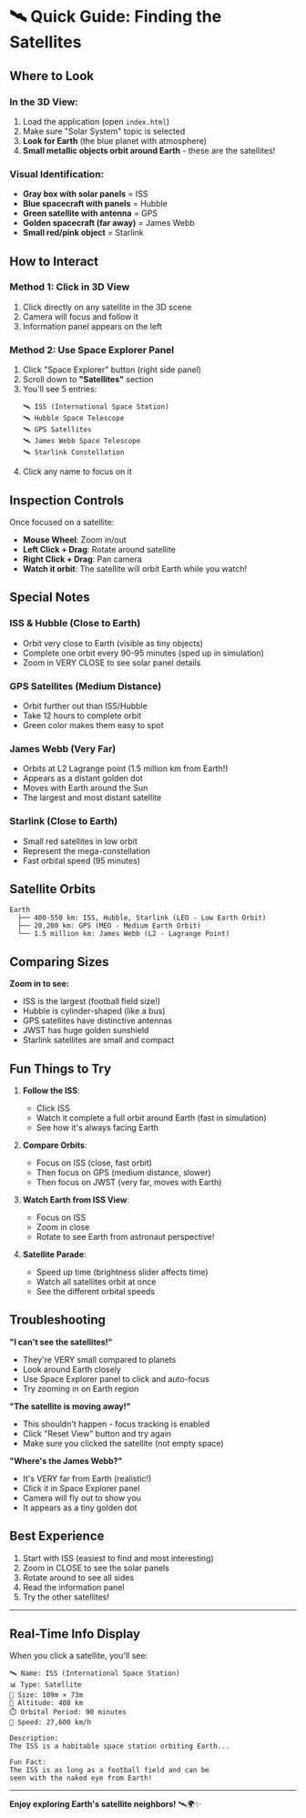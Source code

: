 # 🛰️ Quick Guide: Finding the Satellites

## Where to Look

### In the 3D View:
1. Load the application (open `index.html`)
2. Make sure "Solar System" topic is selected
3. **Look for Earth** (the blue planet with atmosphere)
4. **Small metallic objects orbit around Earth** - these are the satellites!

### Visual Identification:
- **Gray box with solar panels** = ISS
- **Blue spacecraft with panels** = Hubble
- **Green satellite with antenna** = GPS
- **Golden spacecraft (far away)** = James Webb
- **Small red/pink object** = Starlink

## How to Interact

### Method 1: Click in 3D View
1. Click directly on any satellite in the 3D scene
2. Camera will focus and follow it
3. Information panel appears on the left

### Method 2: Use Space Explorer Panel
1. Click "Space Explorer" button (right side panel)
2. Scroll down to **"Satellites"** section
3. You'll see 5 entries:
   ```
   🛰️ ISS (International Space Station)
   🛰️ Hubble Space Telescope
   🛰️ GPS Satellites
   🛰️ James Webb Space Telescope
   🛰️ Starlink Constellation
   ```
4. Click any name to focus on it

## Inspection Controls

Once focused on a satellite:
- **Mouse Wheel**: Zoom in/out
- **Left Click + Drag**: Rotate around satellite
- **Right Click + Drag**: Pan camera
- **Watch it orbit**: The satellite will orbit Earth while you watch!

## Special Notes

### ISS & Hubble (Close to Earth)
- Orbit very close to Earth (visible as tiny objects)
- Complete one orbit every 90-95 minutes (sped up in simulation)
- Zoom in VERY CLOSE to see solar panel details

### GPS Satellites (Medium Distance)
- Orbit further out than ISS/Hubble
- Take 12 hours to complete orbit
- Green color makes them easy to spot

### James Webb (Very Far)
- Orbits at L2 Lagrange point (1.5 million km from Earth!)
- Appears as a distant golden dot
- Moves with Earth around the Sun
- The largest and most distant satellite

### Starlink (Close to Earth)
- Small red satellites in low orbit
- Represent the mega-constellation
- Fast orbital speed (95 minutes)

## Satellite Orbits

```
Earth
  ├── 400-550 km: ISS, Hubble, Starlink (LEO - Low Earth Orbit)
  ├── 20,200 km: GPS (MEO - Medium Earth Orbit)  
  └── 1.5 million km: James Webb (L2 - Lagrange Point)
```

## Comparing Sizes

**Zoom in to see:**
- ISS is the largest (football field size!)
- Hubble is cylinder-shaped (like a bus)
- GPS satellites have distinctive antennas
- JWST has huge golden sunshield
- Starlink satellites are small and compact

## Fun Things to Try

1. **Follow the ISS**: 
   - Click ISS
   - Watch it complete a full orbit around Earth (fast in simulation)
   - See how it's always facing Earth

2. **Compare Orbits**:
   - Focus on ISS (close, fast orbit)
   - Then focus on GPS (medium distance, slower)
   - Then focus on JWST (very far, moves with Earth)

3. **Watch Earth from ISS View**:
   - Focus on ISS
   - Zoom in close
   - Rotate to see Earth from astronaut perspective!

4. **Satellite Parade**:
   - Speed up time (brightness slider affects time)
   - Watch all satellites orbit at once
   - See the different orbital speeds

## Troubleshooting

**"I can't see the satellites!"**
- They're VERY small compared to planets
- Look around Earth closely
- Use Space Explorer panel to click and auto-focus
- Try zooming in on Earth region

**"The satellite is moving away!"**
- This shouldn't happen - focus tracking is enabled
- Click "Reset View" button and try again
- Make sure you clicked the satellite (not empty space)

**"Where's the James Webb?"**
- It's VERY far from Earth (realistic!)
- Click it in Space Explorer panel
- Camera will fly out to show you
- It appears as a tiny golden dot

## Best Experience

1. Start with ISS (easiest to find and most interesting)
2. Zoom in CLOSE to see the solar panels
3. Rotate around to see all sides
4. Read the information panel
5. Try the other satellites!

---

## Real-Time Info Display

When you click a satellite, you'll see:

```
🛰️ Name: ISS (International Space Station)
📊 Type: Satellite
📏 Size: 109m × 73m
🎯 Altitude: 408 km
⏱️ Orbital Period: 90 minutes
🚀 Speed: 27,600 km/h

Description:
The ISS is a habitable space station orbiting Earth...

Fun Fact:
The ISS is as long as a football field and can be 
seen with the naked eye from Earth!
```

---

**Enjoy exploring Earth's satellite neighbors!** 🛰️🌍✨

